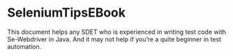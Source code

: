 # SeleniumTipsEBook
This document helps any SDET who is experienced in writing test code with Se-Webdriver in Java. And it may not help if you’re a quite beginner in test automation.
